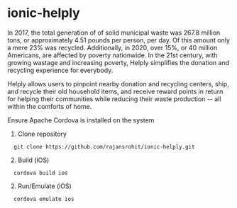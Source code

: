# ionic-helply
In 2017, the total generation of of solid municipal waste was 267.8 million tons, or approximately 4.51 pounds per person, per day. Of this amount only a mere 23% was recycled. Additionally, in 2020, over 15%, or 40 million Americans, are affected by poverty nationwide. In the 21st century, with growing wastage and increasing poverty, Helply simplifies the donation and recycling experience for everybody.

Helply allows users to pinpoint nearby donation and recycling centers, ship, and recycle their old household items, and receive reward points in return for helping their communities while reducing their waste production -- all within the comforts of home.


Ensure Apache Cordova is installed on the system

1. Clone repository
```
  git clone https://github.com/rajansrohit/ionic-helply.git
```

2. Build (iOS)
```
  cordova build ios
```

2. Run/Emulate (iOS)
```
  cordova emulate ios
```
